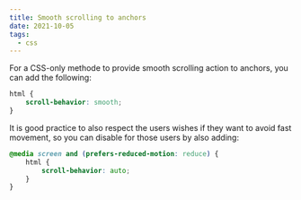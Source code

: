 ```yaml
---
title: Smooth scrolling to anchors
date: 2021-10-05
tags:
  - css
---
```


For a CSS-only methode to provide smooth scrolling action to anchors, you can add the following:

~~~css
html {
	scroll-behavior: smooth;
}
~~~

It is good practice to also respect the users wishes if they want to avoid fast movement, so you can disable for those users by also adding:

~~~css
@media screen and (prefers-reduced-motion: reduce) {
	html {
		scroll-behavior: auto;
	}
}
~~~
